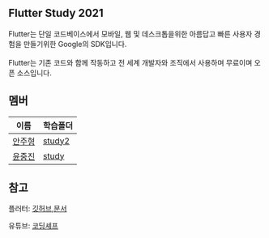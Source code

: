 Flutter Study 2021
--
Flutter는 단일 코드베이스에서 모바일, 웹 및 데스크톱을위한 아름답고 빠른 사용자 경험을 만들기위한 Google의 SDK입니다.<br><br>
Flutter는 기존 코드와 함께 작동하고 전 세계 개발자와 조직에서 사용하며 무료이며 오픈 소스입니다.

멤버
--


이름|학습폴더|
|-----------|---------|
|[안주형](https://github.com/dkswnzz)|[study2](https://github.com/dkswnzz/Flutter-Study/tree/main/study2)|
|[윤중진](https://github.com/kariskan)|[study](https://github.com/dkswnzz/Flutter-Study/tree/main/study)|


참고
--
플러터: [깃허브](https://github.com/flutter/flutter),[문서](https://flutter-ko.dev/docs)

유튜브: [코딩셰프](https://www.youtube.com/channel/UC_2ge45JCuJH1z6VYt4iCgQ)

